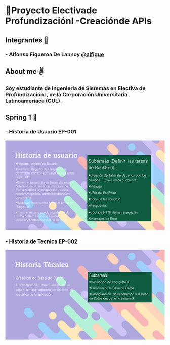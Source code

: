 # 🔧Proyecto Electivade ProfundizaciónI -Creaciónde APIs
## **Integrantes 👥**
### -  Alfonso Figueroa De Lannoy **[@ajfigue](https://github.com/ajfigue "@ajfigue")**
## **About me ✌️**
### Soy estudiante de Ingenieria de Sistemas en Electiva de Profundización I, de la Corporación Universitaria Latinoameriaca (CUL).
## **Spring 1 🔁**
### - Historia de Usuario EP-001
![Historia técnica de Git](https://github.com/ajfigue/clase-git/blob/main/Recursos/Imagenes/Historia.png)
### - Historia de Tecnica EP-002
![Historia técnica de Git](https://github.com/ajfigue/clase-git/blob/main/Recursos/Imagenes/Historia%20tecnica.png)
